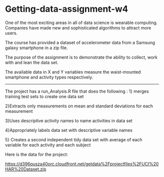 # Getting-data-assignment-w4

One of the most exciting areas in all of data science is wearable computing. Companies have made new and sophisticated algorithms to attract more users.

The course has provided a dataset of accelerometer data from a Samsung galaxy smartphone in a zip file.

The purpose of the assignment is to demonstrate the ability to collect, work with and lean the data set.

The available data in X and Y variables measure the waist-mounted smartphone and activity types respectively. 

_______________________

The project has a run_Analysis.R file that does the following :
1} merges training test sets to create one data set

2}Extracts only measurements on mean and standard deviations for each measurement

3}Uses descriptive activity names to name activities in data set

4}Appropriately labels data set with descriptive variable names

5} Creates a second independent tidy data set with average of each variable for each activity and each subject

Here is the data for the project:

 https://d396qusza40orc.cloudfront.net/getdata%2Fprojectfiles%2FUCI%20HAR%20Dataset.zip 
